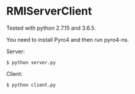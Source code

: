 # RMIServerClient

Tested with python 2.7.15 and 3.6.5.

You need to install Pyro4 and then run pyro4-ns.

Server:

```
$ python server.py
```

Client:

```
$ python client.py
```
